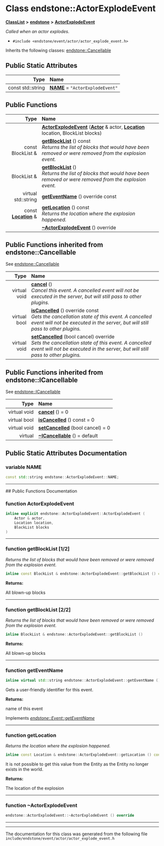 

# Class endstone::ActorExplodeEvent



[**ClassList**](annotated.md) **>** [**endstone**](namespaceendstone.md) **>** [**ActorExplodeEvent**](classendstone_1_1ActorExplodeEvent.md)



_Called when an actor explodes._ 

* `#include <endstone/event/actor/actor_explode_event.h>`



Inherits the following classes: [endstone::Cancellable](classendstone_1_1Cancellable.md)
































## Public Static Attributes

| Type | Name |
| ---: | :--- |
|  const std::string | [**NAME**](#variable-name)   = `"ActorExplodeEvent"`<br> |










































## Public Functions

| Type | Name |
| ---: | :--- |
|   | [**ActorExplodeEvent**](#function-actorexplodeevent) ([**Actor**](classendstone_1_1Actor.md) & actor, [**Location**](classendstone_1_1Location.md) location, BlockList blocks) <br> |
|  const BlockList & | [**getBlockList**](#function-getblocklist-12) () const<br>_Returns the list of blocks that would have been removed or were removed from the explosion event._  |
|  BlockList & | [**getBlockList**](#function-getblocklist-22) () <br>_Returns the list of blocks that would have been removed or were removed from the explosion event._  |
| virtual std::string | [**getEventName**](#function-geteventname) () override const<br> |
|  const [**Location**](classendstone_1_1Location.md) & | [**getLocation**](#function-getlocation) () const<br>_Returns the location where the explosion happened._  |
|   | [**~ActorExplodeEvent**](#function-actorexplodeevent) () override<br> |


## Public Functions inherited from endstone::Cancellable

See [endstone::Cancellable](classendstone_1_1Cancellable.md)

| Type | Name |
| ---: | :--- |
| virtual void | [**cancel**](classendstone_1_1Cancellable.md#function-cancel) () <br>_Cancel this event. A cancelled event will not be executed in the server, but will still pass to other plugins._  |
| virtual bool | [**isCancelled**](classendstone_1_1Cancellable.md#function-iscancelled) () override const<br>_Gets the cancellation state of this event. A cancelled event will not be executed in the server, but will still pass to other plugins._  |
| virtual void | [**setCancelled**](classendstone_1_1Cancellable.md#function-setcancelled) (bool cancel) override<br>_Sets the cancellation state of this event. A cancelled event will not be executed in the server, but will still pass to other plugins._  |


## Public Functions inherited from endstone::ICancellable

See [endstone::ICancellable](classendstone_1_1ICancellable.md)

| Type | Name |
| ---: | :--- |
| virtual void | [**cancel**](classendstone_1_1ICancellable.md#function-cancel) () = 0<br> |
| virtual bool | [**isCancelled**](classendstone_1_1ICancellable.md#function-iscancelled) () const = 0<br> |
| virtual void | [**setCancelled**](classendstone_1_1ICancellable.md#function-setcancelled) (bool cancel) = 0<br> |
| virtual  | [**~ICancellable**](classendstone_1_1ICancellable.md#function-icancellable) () = default<br> |
















































































## Public Static Attributes Documentation




### variable NAME 

```C++
const std::string endstone::ActorExplodeEvent::NAME;
```




<hr>
## Public Functions Documentation




### function ActorExplodeEvent 

```C++
inline explicit endstone::ActorExplodeEvent::ActorExplodeEvent (
    Actor & actor,
    Location location,
    BlockList blocks
) 
```




<hr>



### function getBlockList [1/2]

_Returns the list of blocks that would have been removed or were removed from the explosion event._ 
```C++
inline const BlockList & endstone::ActorExplodeEvent::getBlockList () const
```





**Returns:**

All blown-up blocks 





        

<hr>



### function getBlockList [2/2]

_Returns the list of blocks that would have been removed or were removed from the explosion event._ 
```C++
inline BlockList & endstone::ActorExplodeEvent::getBlockList () 
```





**Returns:**

All blown-up blocks 





        

<hr>



### function getEventName 

```C++
inline virtual std::string endstone::ActorExplodeEvent::getEventName () override const
```



Gets a user-friendly identifier for this event.




**Returns:**

name of this event 





        
Implements [*endstone::Event::getEventName*](classendstone_1_1Event.md#function-geteventname)


<hr>



### function getLocation 

_Returns the location where the explosion happened._ 
```C++
inline const Location & endstone::ActorExplodeEvent::getLocation () const
```



It is not possible to get this value from the Entity as the Entity no longer exists in the world.




**Returns:**

The location of the explosion 





        

<hr>



### function ~ActorExplodeEvent 

```C++
endstone::ActorExplodeEvent::~ActorExplodeEvent () override
```




<hr>

------------------------------
The documentation for this class was generated from the following file `include/endstone/event/actor/actor_explode_event.h`

